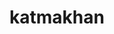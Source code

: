 ---
title: katmakhan
github: https://github.com/katmakhan
mode: dark
transition: 1s
score: 75.2
archetype:
- Badges | Tags | Icons
- Little Bit of Everything
---